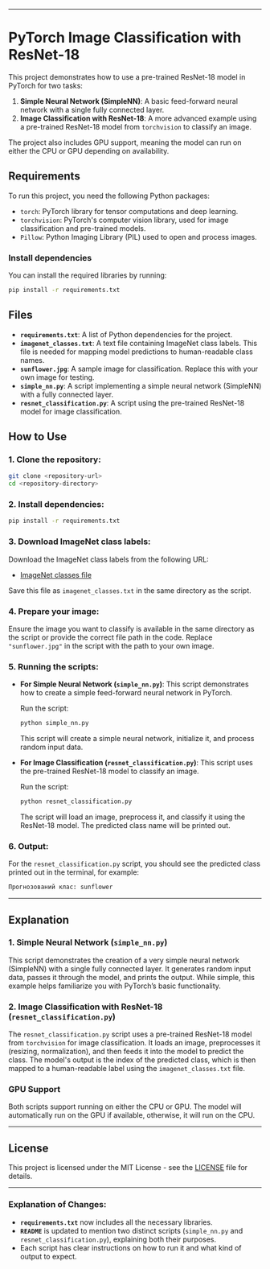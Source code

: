 

---

# PyTorch Image Classification with ResNet-18

This project demonstrates how to use a pre-trained ResNet-18 model in PyTorch for two tasks:

1. **Simple Neural Network (SimpleNN)**: A basic feed-forward neural network with a single fully connected layer.
2. **Image Classification with ResNet-18**: A more advanced example using a pre-trained ResNet-18 model from `torchvision` to classify an image.

The project also includes GPU support, meaning the model can run on either the CPU or GPU depending on availability.

## Requirements

To run this project, you need the following Python packages:

- `torch`: PyTorch library for tensor computations and deep learning.
- `torchvision`: PyTorch's computer vision library, used for image classification and pre-trained models.
- `Pillow`: Python Imaging Library (PIL) used to open and process images.

### Install dependencies

You can install the required libraries by running:

```bash
pip install -r requirements.txt
```

## Files

- **`requirements.txt`**: A list of Python dependencies for the project.
- **`imagenet_classes.txt`**: A text file containing ImageNet class labels. This file is needed for mapping model predictions to human-readable class names.
- **`sunflower.jpg`**: A sample image for classification. Replace this with your own image for testing.
- **`simple_nn.py`**: A script implementing a simple neural network (SimpleNN) with a fully connected layer.
- **`resnet_classification.py`**: A script using the pre-trained ResNet-18 model for image classification.

## How to Use

### 1. **Clone the repository:**

```bash
git clone <repository-url>
cd <repository-directory>
```

### 2. **Install dependencies:**

```bash
pip install -r requirements.txt
```

### 3. **Download ImageNet class labels:**

Download the ImageNet class labels from the following URL:

- [ImageNet classes file](https://raw.githubusercontent.com/pytorch/hub/master/imagenet_classes.txt)

Save this file as `imagenet_classes.txt` in the same directory as the script.

### 4. **Prepare your image:**

Ensure the image you want to classify is available in the same directory as the script or provide the correct file path in the code. Replace `"sunflower.jpg"` in the script with the path to your own image.

### 5. **Running the scripts:**

- **For Simple Neural Network (`simple_nn.py`)**:
  This script demonstrates how to create a simple feed-forward neural network in PyTorch.

  Run the script:

  ```bash
  python simple_nn.py
  ```

  This script will create a simple neural network, initialize it, and process random input data.

- **For Image Classification (`resnet_classification.py`)**:
  This script uses the pre-trained ResNet-18 model to classify an image.

  Run the script:

  ```bash
  python resnet_classification.py
  ```

  The script will load an image, preprocess it, and classify it using the ResNet-18 model. The predicted class name will be printed out.

### 6. **Output:**

For the `resnet_classification.py` script, you should see the predicted class printed out in the terminal, for example:

```bash
Прогнозований клас: sunflower
```

---

## Explanation

### **1. Simple Neural Network (`simple_nn.py`)**

This script demonstrates the creation of a very simple neural network (SimpleNN) with a single fully connected layer. It generates random input data, passes it through the model, and prints the output. While simple, this example helps familiarize you with PyTorch’s basic functionality.

### **2. Image Classification with ResNet-18 (`resnet_classification.py`)**

The `resnet_classification.py` script uses a pre-trained ResNet-18 model from `torchvision` for image classification. It loads an image, preprocesses it (resizing, normalization), and then feeds it into the model to predict the class. The model's output is the index of the predicted class, which is then mapped to a human-readable label using the `imagenet_classes.txt` file.

### **GPU Support**

Both scripts support running on either the CPU or GPU. The model will automatically run on the GPU if available, otherwise, it will run on the CPU.

---

## License

This project is licensed under the MIT License - see the [LICENSE](LICENSE) file for details.

---

### Explanation of Changes:

- **`requirements.txt`** now includes all the necessary libraries.
- **`README`** is updated to mention two distinct scripts (`simple_nn.py` and `resnet_classification.py`), explaining both their purposes.
- Each script has clear instructions on how to run it and what kind of output to expect.
